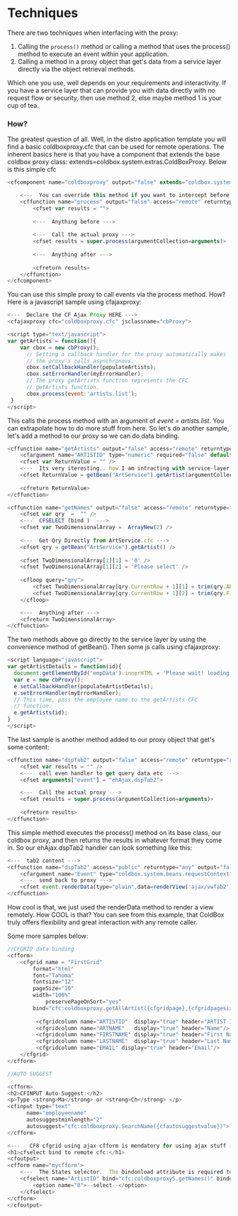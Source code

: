 # Techniques

There are two techniques when interfacing with the proxy:

1. Calling the `process()` method or calling a method that uses the process() method to execute an event within your application.
2. Calling a method in a proxy object that get's data from a service layer directly via the object retrieval methods.

Which one you use, well depends on your requirements and interactivity. If you have a service layer that can provide you with data directly with no request flow or security, then use method 2, else maybe method 1 is your cup of tea.

### How?

The greatest question of all. Well, in the distro application template you will find a basic coldboxproxy.cfc that can be used for remote operations. The inherent basics here is that you have a component that extends the base coldbox proxy class: extends=coldbox.system.extras.ColdBoxProxy. Below is this simple cfc

```js
<cfcomponent name="coldboxproxy" output="false" extends="coldbox.system.extras.ColdboxProxy">

	<---  You can override this method if you want to intercept before and after. --->
	<cffunction name="process" output="false" access="remote" returntype="any" hint="Process a remote call and return data/objects back.">
		<cfset var results = "">
		
		<---  Anything before --->
		
		<---  Call the actual proxy --->
		<cfset results = super.process(argumentCollection=arguments)>
		
		<---  Anything after --->
		
		<cfreturn results>
	</cffunction>
</cfcomponent>
```

You can use this simple proxy to call events via the process method. How? Here is a javascript sample using cfajaxproxy:

```js
<---  Declare the CF Ajax Proxy HERE --->
<cfajaxproxy cfc="coldboxproxy.cfc" jsclassname="cbProxy">

<script type="text/javascript">
var getArtists = function(){
	var cbox = new cbProxy();
      // Setting a callback handler for the proxy automatically makes
      // the proxy's calls asynchronous.
      cbox.setCallbackHandler(populateArtists);
      cbox.setErrorHandler(myErrorHandler);
  	  // The proxy getArtists function represents the CFC
  	  // getArtists function.
      cbox.process(event:'artists.list');
 }
</script>
```

This calls the process method with an argument of *event = artists.list*. You can extrapolate how to do more stuff from here. So let's do another sample, let's add a method to our proxy so we can do data binding.

```js
<cffunction name="getArtists" output="false" access="remote" returntype="Any" hint="Process a remote call and return data/objects back.">
	<cfargument name="ARTISTID" type="numeric" required="false" default="0">
	<cfset var ReturnValue = "" />
	<---  Its very iteresting.. how I am intracting with service-layer, just bypassing controller layer --->
	<cfset ReturnValue = getBean("ArtService").getArtist(argumentCollection=arguments) />
	
	<cfreturn ReturnValue>
</cffunction>

<cffunction name="getNames" output="false" access="remote" returntype="Any"  hint="Process a remote call and return data/objects back.">
	<cfset var qry  =  "" />
	<---  CFSELECT (bind )  --->
	<cfset var TwoDimensionalArray =  ArrayNew(2) />
	
	<---  Get Qry Directly from ArtService.cfc --->
	<cfset qry = getBean("ArtService").getArtist() />
	
	<cfset TwoDimensionalArray[1][1] = '0' />
	<cfset TwoDimensionalArray[1][2] = 'Please select' />
	
	<cfloop query="qry">
		<cfset TwoDimensionalArray[qry.CurrentRow + 1][1] = trim(qry.ARTISTID)>
		<cfset TwoDimensionalArray[qry.CurrentRow + 1][2] = trim(qry.FIRSTNAME & chr(32) & qry.LASTNAME)>
	</cfloop>

	<---  Anything after --->
	<cfreturn TwoDimensionalArray>
</cffunction>
```

The two methods above go directly to the service layer by using the convenience method of getBean(). Then some js calls using cfajaxproxy:

```js
<script language="javascript">
var getArtistDetails = function(id){
  document.getElementById('empData').innerHTML = 'Please wait! loading data...<br><br><img src="css/8-1.gif">';	
  var e = new cbProxy();
  e.setCallbackHandler(populateArtistDetails);
  e.setErrorHandler(myErrorHandler);
  // This time, pass the employee name to the getArtists CFC
  // function.
  e.getArtists(id);
}
</script>
```

The last sample is another method added to our proxy object that get's some content:

```js
<cffunction name="dspTab2" output="false" access="remote" returntype="any" hint="Process a remote call and return data/objects back.">
	<cfset var results = "" />
	<---  call even handler to get query data etc --->
	<cfset arguments["event"] = "ehAjax.dspTab2">

	<---  Call the actual proxy --->
	<cfset results = super.process(argumentCollection=arguments)>
	
	<cfreturn results>
</cffunction>
```

This simple method executes the process() method on its base class, our coldbox proxy, and then returns the results in whatever format they come in. So our ehAjax.dspTab2 handler can look something like this:

```js
<---  tab2 content --->
<cffunction name="dspTab2" access="public" returntype="any" output="false">
	<cfargument name="Event" type="coldbox.system.beans.requestContext">
	<---  send back to proxy --->
	<cfset event.renderData(type="plain",data=renderView('ajax/vwTab2')) />
</cffunction>
```

How cool is that, we just used the renderData method to render a view remotely. How COOL is that? You can see from this example, that ColdBox truly offers flexibility and great interaction with any remote caller.

Some more samples below:

```js
//CFGRID data binding
<cfform>
    <cfgrid name = "FirstGrid" 
	    format="html"
	    font="Tahoma" 
	    fontsize="12"
	    pageSize="10"
	    width="100%"	
    	    preservePageOnSort="yes"		
	    bind="cfc:coldboxproxy.getAllArtist({cfgridpage},{cfgridpagesize},{cfgridsortcolumn},{cfgridsortdirection})" >
	
         <cfgridcolumn name="ARTISTID"	display="true" header="ARTIST ID"/>
         <cfgridcolumn name="ARTNAME"	display="true" header="Name"/>
         <cfgridcolumn name="FIRSTNAME"	display="true" header="First Name"/>
         <cfgridcolumn name="LASTNAME"	display="true" header="Last Name"/>
         <cfgridcolumn name="EMAIL"	display="true" header="Email"/>
    </cfgrid>
</cfform>

//AUTO SUGGEST

<cfform>
<h2>CFINPUT Auto-Suggest:</h2>
<p>Type <strong>Ma</strong> or <strong>Ch</strong> </p>
<cfinput type="text"
      name="employeename"
      autosuggestminlength="2"
      autosuggest="cfc:coldboxproxy.SearchName({cfautosuggestvalue})">
</cfform>

<---   CF8 cfgrid using ajax cfform is mendatory for using ajax stuff --->
<h1>cfselect bind to remote cfc:</h1>
<cfoutput>
<cfform name="mycfform">
    <---  The States selector.  The bindonload attribute is required to fill the selector. --->
    <cfselect name="ArtistID" bind="cfc:coldboxproxyS.getNames()" bindonload="true">
        <option name="0">--select--</option>
    </cfselect>
</cfform>
</cfoutput>
```


